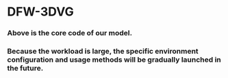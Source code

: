 # DFW-3DVG

### Above is the core code of our model.
### Because the workload is large, the specific environment configuration and usage methods will be gradually launched in the future.
